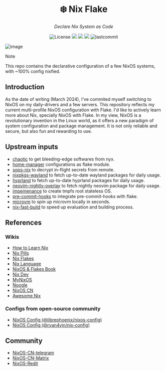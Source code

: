 <h1 align="center">❄️ Nix Flake</h1>
<p align="center">
    <em>Declare Nix System as Code</em>
</p>
<p align="center">
  <img src="https://custom-icon-badges.herokuapp.com/github/license/yqlbu/nixos-config?style=flat&logo=law&colorA=24273A&color=blue" alt="License"/>
  <img src="https://custom-icon-badges.herokuapp.com/badge/Hyprland-latest-000.svg?style=flat&logo=hypr&colorA=24273A&colorB=6CC5D9&logoColor=CAD3F5"/>
  <img src="https://img.shields.io/static/v1?label=Nix Flake&message=check&style=flat&logo=nixos&colorA=24273A&colorB=9173ff&logoColor=CAD3F5">
  <img src="https://img.shields.io/badge/NixOS-unstable-informational.svg?style=flat&logo=nixos&logoColor=CAD3F5&colorA=24273A&colorB=8AADF4">
  <img src="https://custom-icon-badges.herokuapp.com/github/last-commit/yqlbu/nixos-config?style=flat&logo=history&colorA=24273A&colorB=C4EEF2" alt="lastcommit"/>
</p>

![image](https://github.com/yqlbu/nixos-config/assets/31861128/f73eb978-99db-4c25-958e-c95906850075)

> [!NOTE]
> This repo contains the declarative configuration of a few NixOS systems, with ~100% config nixfied.

## Introduction

As the date of writing (March 2024), I've commited myself switching to NixOS on my daily-drivers and a few servers. This repository reflects my current multi-profile NixOS configuration with Flake. I'd like to actively learn more about Nix, specially NixOS with Flake. In my view, NixOS is a revolutionary invention in the Linux world, as it offers a new paradigm of system configuration and package management. It is not only reliable and secure, but also fun and rewarding to use.

## Upstream inputs

- [chaotic](https://github.com/chaotic-cx/nyx) to get bleeding-edge softwares from nyx.
- [home-manager](https://github.com/nix-community/home-manager) configurations as flake module.
- [sops-nix](https://github.com/Mic92/sops-nix) to decrypt in-flight secrets from remote.
- [nixpkgs-wayland](https://github.com/nix-community/nixpkgs-wayland) to fetch up-to-date wayland packages for daily usage.
- [hyprland](https://github.com/hyprwm/Hyprland) to fetch up-to-date hyprland packages for daily usage.
- [neovim-nightly-overlay](https://github.com/nix-community/neovim-nightly-overlay) to fetch nightly neovim package for daily usage.
- [impemenance](https://github.com/nix-community/impermanence) to create tmpfs root stateless OS.
- [pre-commit-hooks](https://github.com/cachix/pre-commit-hooks.nix) to integrate pre-commit-hooks with flake.
- [microvm](https://github.com/astro/microvm.nix) to spin up microvm locally in seconds.
- [nix-fast-build](https://github.com/Mic92/nix-fast-build) to speed up evaluation and building process.

## References

### Wikis

- [How to Learn Nix](https://ianthehenry.com/posts/how-to-learn-nix)
- [Nix Pills](https://nixos.org/guides/nix-pills/index.html)
- [Nix Flakes](https://nixos.wiki/wiki/Flakes)
- [Nix Language](https://nixos.org/manual/nix/stable/language/)
- [NixOS & Flakes Book](https://nixos-and-flakes.thiscute.world/)
- [Nix Dev](https://nix.dev/)
- [MyNixOS](https://mynixos.com/)
- [Noogle](https://noogle.dev/)
- [NixOS CN](https://nixos-cn.org/)
- [Awesome Nix](https://github.com/nix-community/awesome-nix)

### Configs from open-source community

- [NixOS Config (@librephoenix/nixos-config)](https://github.com/librephoenix/nixos-config)
- [NixOS Config (@ryan4yin/nix-config)](https://github.com/ryan4yin/nix-config)

## Community

- [NixOS-CN-telegram](https://t.me/nixos_zhcn)
- [NixOS-CN-Matrix](https://matrix.to/#/%23zh-cn:nixos.org)
- [NixOS-Redit](https://www.reddit.com/r/NixOS/)
